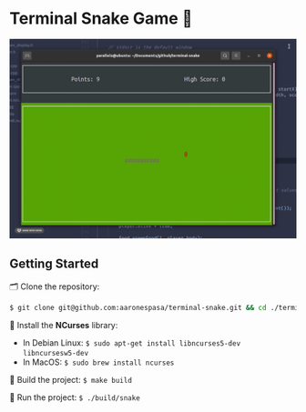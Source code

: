 # Terminal Snake Game 🐍

![Terminal Snake GIF](https://github.com/aaronespasa/terminal-snake/blob/main/terminal-snake.gif)

## Getting Started
🗂 Clone the repository: 
```sh
$ git clone git@github.com:aaronespasa/terminal-snake.git && cd ./terminal-snake
```

🔽 Install the **NCurses** library:
- In Debian Linux: `$ sudo apt-get install libncurses5-dev libncursesw5-dev`
- In MacOS: `$ sudo brew install ncurses`

🔨 Build the project: `$ make build`

🎉 Run the project: `$ ./build/snake`
